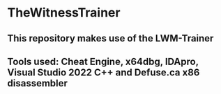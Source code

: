 # TheWitnessTrainer
## This repository makes use of the LWM-Trainer
## Tools used: Cheat Engine, x64dbg, IDApro, Visual Studio 2022 C++ and Defuse.ca x86 disassembler 
